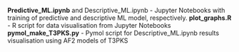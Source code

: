 **Predictive_ML.ipynb** and Descriptive_ML.ipynb - Jupyter Notebooks with training of predictive and descriptive ML model, respectively.
**plot_graphs.R** - R script for data visualisation from Jupyter Notebooks
**pymol_make_T3PKS.py** - Pymol script for Descriptive_ML.ipynb results visualisation using AF2 models of T3PKS
